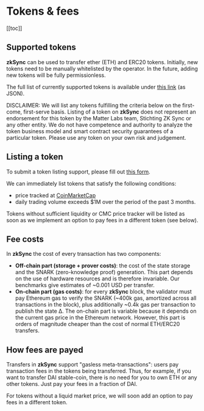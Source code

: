 # Tokens & fees

[[toc]]

## Supported tokens

**zkSync** can be used to transfer ether (ETH) and ERC20 tokens. Initially, new tokens need to be manually whitelisted by the operator. In the future, adding new tokens will be fully permissionless.

The full list of currently supported tokens is available under [this link](https://api.zksync.io/api/v0.1/tokens) (as JSON).

DISCLAIMER: We will list any tokens fulfilling the criteria below on the first-come, first-serve basis. Listing of a token on **zkSync** does not represent an endorsement for this token by the Matter Labs team, Stichting ZK Sync or any other entity. We do not have competence and authority to analyze the token business model and smart contract security guarantees of a particular token. Please use any token on your own risk and judgement.

## Listing a token

To submit a token listing support, please fill out [this form](https://docs.google.com/forms/d/e/1FAIpQLScZmS5LJLbHwrc1JFaipOgwu0A31i8BJyxRUMA2dWg-7c5G6Q/viewform?usp=sf_link).

We can immediately list tokens that satisfy the following conditions:

- price tracked at [CoinMarketCap](https://coinmarketcap.com)
- daily trading volume exceeds $1M over the period of the past 3 months.

Tokens without sufficient liquidity or CMC price tracker will be listed as soon as we implement an option to pay fees in a different token (see below).

## Fee costs

In **zkSync** the cost of every transaction has two components:

- **Off-chain part (storage + prover costs)**: the cost of the state storage and the SNARK (zero-knowledge proof) generation. This part depends on the use of hardware resources and is therefore invariable. Our benchmarks give estimates of ~0.001 USD per transfer.
- **On-chain part (gas costs)**: for every **zkSync** block, the validator must pay Ethereum gas to verify the SNARK (~400k gas, amortized across all transactions in the block), plus additionally ~0.4k gas per transaction to publish the state ∆. The on-chain part is variable because it depends on the current gas price in the Ethereum network. However, this part is orders of magnitude cheaper than the cost of normal ETH/ERC20 transfers.

## How fees are payed

Transfers in **zkSync** support "gasless meta-transactions": users pay transaction fees in the tokens being transferred. Thus, for example, if you want to transfer DAI stable-coin, there is no need for you to own ETH or any other tokens. Just pay your fees in a fraction of DAI.

For tokens without a liquid market price, we will soon add an option to pay fees in a different token.
